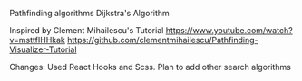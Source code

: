 Pathfinding algorithms
   Dijkstra's Algorithm


Inspired by Clement Mihailescu's Tutorial
https://www.youtube.com/watch?v=msttfIHHkak
https://github.com/clementmihailescu/Pathfinding-Visualizer-Tutorial

Changes: Used React Hooks and Scss. Plan to add other search algorithms
